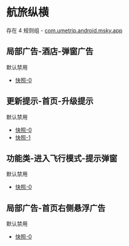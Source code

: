 # 航旅纵横

存在 4 规则组 - [com.umetrip.android.msky.app](/src/apps/com.umetrip.android.msky.app.ts)

## 局部广告-酒店-弹窗广告

默认禁用

- [快照-0](https://i.gkd.li/import/12909632)

## 更新提示-首页-升级提示

默认禁用

- [快照-0](https://i.gkd.li/import/12838294)
- [快照-1](https://i.gkd.li/import/12838293)

## 功能类-进入飞行模式-提示弹窗

默认禁用

- [快照-0](https://i.gkd.li/import/12750185)

## 局部广告-首页右侧悬浮广告

默认禁用

- [快照-0](https://i.gkd.li/import/12783264)
